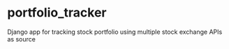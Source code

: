 # portfolio_tracker
Django app for tracking stock portfolio using multiple stock exchange APIs as source
